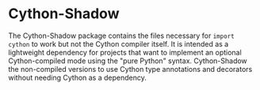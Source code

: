 Cython-Shadow
=============

The Cython-Shadow package contains the files necessary for `import cython` to work
but not the Cython compiler itself.  It is intended as a lightweight dependency
for projects that want to implement an optional Cython-compiled mode using the
"pure Python" syntax.  Cython-Shadow the non-compiled versions to use
Cython type annotations and decorators without needing Cython as a dependency.

